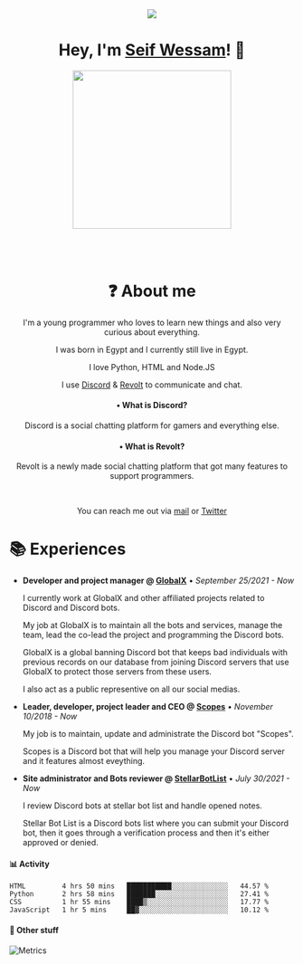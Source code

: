 <div align="center">
<img src="https://cdn.discordapp.com/avatars/510736807999307786/a_2c72b8005b10ef5ecdbdcdde1f391ba2.gif?size=4096">
</div>
  
<div align="center">

<h1>Hey, I'm <a href="https://scoopydev.xyz" target="_blank">Seif Wessam</a>! 👋</h1>
  <img src="https://lanyard-profile-readme.vercel.app/api/510736807999307786" height="280">
</div>
<br>
<br>
<br>

<h1 align="center"> ❓ About me</h1>
<p align="center">I'm a young programmer who loves to learn new things and also very curious about everything.</p>
<p align="center">I was born in Egypt and I currently still live in Egypt.</p>
<p align="center">I love Python, HTML and Node.JS</p>
<p align="center">I use <a href="https://discord.com" target="_blank">Discord</a> & <a href="https://revolt.chat" target="_blank">Revolt</a> to communicate and chat.</p>
<h4 align="center">• What is Discord?</h4>
<p align="center">Discord is a social chatting platform for gamers and everything else.</p>
<h4 align="center">• What is Revolt?</h4>
<p align="center">Revolt is a newly made social chatting platform that got many features to support programmers.</p>
<br>
<p align="center">You can reach me out via <a href="mailto:seif.wessam66@gmail.com">mail</a> or <a href="https://twitter.com/ScopesCodez" target="_blank">Twitter</a></p>

# 📚 Experiences  

- **Developer and project manager @ [GlobalX](https://globalx-bot.xyz)** • *September 25/2021 - Now*

    I currently work at GlobalX and other affiliated projects related to Discord and Discord bots.
    
    My job at GlobalX is to maintain all the bots and services, manage the team, lead the co-lead the project and programming the Discord bots.
    
    GlobalX is a global banning Discord bot that keeps bad individuals with previous records on our database from joining Discord servers that use GlobalX to protect those servers from these users.
    
    I also act as a public representive on all our social medias.
    
- **Leader, developer, project leader and CEO @ [Scopes](https://scopes.cf)** • *November 10/2018 - Now*

  My job is to maintain, update and administrate the Discord bot "Scopes".
  
  Scopes is a Discord bot that will help you manage your Discord server and it features almost eveything.
  
- **Site administrator and Bots reviewer @ [StellarBotList](https://stellarbotlist.com)** • *July 30/2021 - Now*

  I review Discord bots at stellar bot list and handle opened notes.
  
  Stellar Bot List is a Discord bots list where you can submit your Discord bot, then it goes through a verification process and then it's either approved or denied.

#### 📊 Activity

<!--START_SECTION:waka-->
```text
HTML         4 hrs 50 mins   ███████████░░░░░░░░░░░░░░   44.57 % 
Python       2 hrs 58 mins   ███████░░░░░░░░░░░░░░░░░░   27.41 % 
CSS          1 hr 55 mins    ████▒░░░░░░░░░░░░░░░░░░░░   17.77 % 
JavaScript   1 hr 5 mins     ██▓░░░░░░░░░░░░░░░░░░░░░░   10.12 % 
```
<!--END_SECTION:waka-->

#### 🌟 Other stuff
![Metrics](https://metrics.lecoq.io/ScopesCodez?template=classic&repositories=10&repositories.batch=10&base.header=0&base.activity=0&base.community=0&base.repositories=0&base.metadata=0&tweets=1&repositories=1&repositories=10&repositories.batch=10&repositories.forks=false&repositories.affiliations=owner&repositories.featured=ScopesCodez%2Fdiscordpy-cogs%2C%20ScopesCodez%2Fdiscordpy-pagination%2C%20ScopesCodez%2Fdiscordpy-eval-command&tweets.attachments=true&tweets.limit=3&tweets.user=ScopesCodez&config.timezone=Africa%2FCairo)
